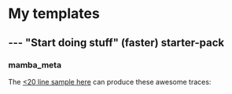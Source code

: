  
# My templates
## --- "Start doing stuff" (faster) starter-pack 

### mamba_meta
The [<20 line sample here](https://github.com/BrandonFanti/Templates/blob/e808f016f7b99540f2b8433c21620a93f7c09f99/Python/mamba_meta_demo.py) can produce these awesome traces:

<a src=/rsrc/Protector.gif></a>
